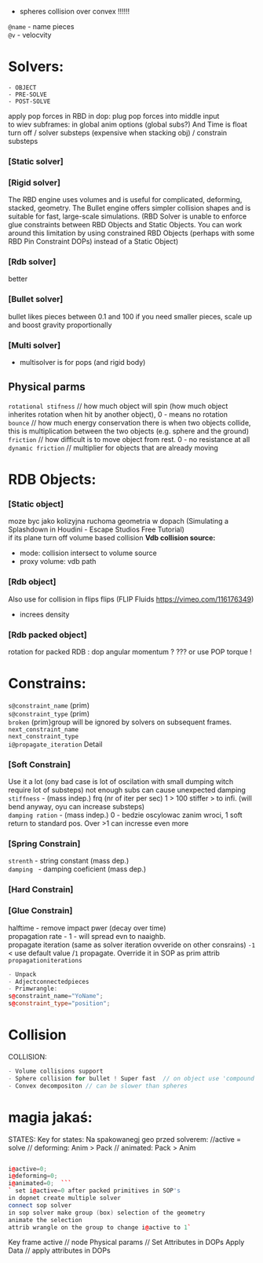 - spheres collision over convex !!!!!!

`@name` - name pieces   
`@v` - velocvity   

# Solvers:   

```
- OBJECT
- PRE-SOLVE
- POST-SOLVE
```
apply pop forces in RBD in dop: plug pop forces into middle input    
to wiev subframes: in global anim options  (global subs?) And Time is float turn off /  solver substeps (expensive when stacking obj)  / constrain substeps  

### [Static solver]  

### [Rigid solver] 
The RBD engine uses volumes and is useful for complicated, deforming, stacked, geometry. The Bullet engine offers simpler collision shapes and is suitable for fast, large-scale simulations.
(RBD Solver is unable to enforce glue constraints between RBD Objects and Static Objects. You can work around this limitation by using constrained RBD Objects (perhaps with some RBD Pin Constraint DOPs) instead of a Static Object)
### [Rdb solver]   
better  
### [Bullet solver]
bullet likes pieces between 0.1 and 100 if you need smaller pieces, scale up and boost gravity proportionally  

### [Multi solver]  
- multisolver is for pops (and rigid body)  


## Physical parms
`rotational stifness` // how much object will spin (how much object inherites rotation when hit by another object), 0 - means no rotation  
`bounce` // how much energy conservation there is when two objects collide, this is multiplication between the two objects (e.g. sphere and the ground)  
`friction` // how difficult is to move object from rest. 0 - no resistance at all  
`dynamic friction` // multiplier for objects that are already moving  


# RDB Objects:  

### [Static object] 
moze byc jako kolizyjna ruchoma geometria w dopach (Simulating a Splashdown in Houdini - Escape Studios Free Tutorial)  
if its plane turn off volume based collision
**Vdb collision source:**
- mode: collision intersect to volume source 
- proxy volume: vdb path

### [Rdb object]  
Also use for collision in flips  flips  (FLIP Fluids https://vimeo.com/116176349)
- increes density 


### [Rdb packed object]  
rotation for packed RDB :  dop angular momentum ? ??? or use POP torque !  

# Constrains:
`s@constraint_name` (prim)    
`s@constraint_type` (prim)  
`broken` (prim}group will be ignored by solvers on subsequent frames.   
`next_constraint_name`  
`next_constraint_type`   
`i@propagate_iteration`	Detail   

### [Soft Constrain] 
Use it a lot (ony bad case is lot of oscilation with small dumping witch require lot of substeps) not enough subs can cause unexpected damping  
`stiffness` - (mass indep.) frq (nr of iter per sec) 1 > 100 stiffer > to infi. (will bend anyway, oyu can increase substeps)   
`damping ration` - (mass indep.) 0 - bedzie oscylowac zanim wroci, 1 soft return to standard pos. Over >1 can incresse even more      

### [Spring Constrain] 
`strenth` - string constant (mass dep.)   
`damping ` - damping coeficient (mass dep.)    

### [Hard Constrain] 

### [Glue Constrain] 
halftime - remove impact pwer (decay over time)  
propagation rate - 1  - will spread evn to naaighb.   
propagate iteration (same as solver iteration ovveride on other consrains) `-1 `< use default value /`1` propagate. Override it in SOP as prim attrib `propagationiterations`   
```cpp
- Unpack
- Adjectconnectedpieces 
- Primwrangle:
s@constraint_name="YoName";
s@constraint_type="position";
```


# Collision

COLLISION:
```cpp
- Volume collisions support
- Sphere collision for bullet ! Super fast  // on object use 'compound' collision  /// + BAKE ODE in SOP 
- Convex decompositon // can be slower than spheres
```

#  magia jakaś: 

STATES:  Key for states: Na spakowanegj geo przed solverem: //active = solve //  deforming: Anim > Pack  // animated: Pack > Anim  
```cpp

i@active=0;  
i@deforming=0; 
i@animated=0;  ```
` set i@active=0 after packed primitives in SOP's
in dopnet create multiple solver
connect sop solver
in sop solver make group (box) selection of the geometry
animate the selection
attrib wrangle on the group to change i@active to 1`
```
Key frame active  // node
Physical params  // Set Attributes in DOPs
Apply Data  // apply attributes in DOPs
```

